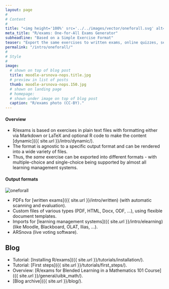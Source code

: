 ```yaml
---
layout: page
#
# Content
#
title: "<img height='100%' src='../../images/vector/oneforall.svg' alt='One-for-All Exams Generator'> One-for-All Exams Generator"
meta_title: "R/exams: One-for-All Exams Generator"
subheadline: "Based on a Simple Exercise Format"
teaser: "Export the same exercises to written exams, online quizzes, self tests, and live voting software."
permalink: "/intro/oneforall/"
#
# Style
#
image:
  # shown on top of blog post
  title: moodle-arsnova-nops.title.jpg
  # preview in list of posts
  thumb: moodle-arsnova-nops.150.jpg
  # shown on landing page
  # homepage:
  # shown under image on top of blog post
  caption: "R/exams photo (CC-BY)."
---
```


#### Overview

- R/exams is based on exercises in plain text files with formatting either via Markdown or LaTeX
  and optional R code to make the content [dynamic]({{ site.url }}/intro/dynamic/).
- The format is agnostic to a specific output format and can be rendered
  into a wide variety of files.
- Thus, the _same_ exercise can be exported into different
  formats - with multiple-choice and single-choice being supported by
  almost all learning management systems.

#### Output formats

<div class='row t20 b20'>
  <div class='small-12 medium-10 large-8 columns'>
    <img src="{{ site.url }}/images/oneforall.svg" alt="oneforall" />
  </div>
</div>

- PDFs for [written exams]({{ site.url }}/intro/written) (with automatic scanning and evaluation).
- Custom files of various types (PDF, HTML, Docx, ODF, ...), using flexible document templates.
- Imports for [learning management systems]({{ site.url }}/intro/elearning) (like Moodle, Blackboard, OLAT, Ilias, ...).
- ARSnova (live voting software).


## Blog ##

* Tutorial: [Installing R/exams]({{ site.url }}/tutorials/installation/).
* Tutorial: [First steps]({{ site.url }}/tutorials/first_steps/).
* Overview: [R/exams for Blended Learning in a Mathematics 101 Course]({{ site.url }}/general/uibk_math/).
* [Blog archive]({{ site.url }}/blog/).
